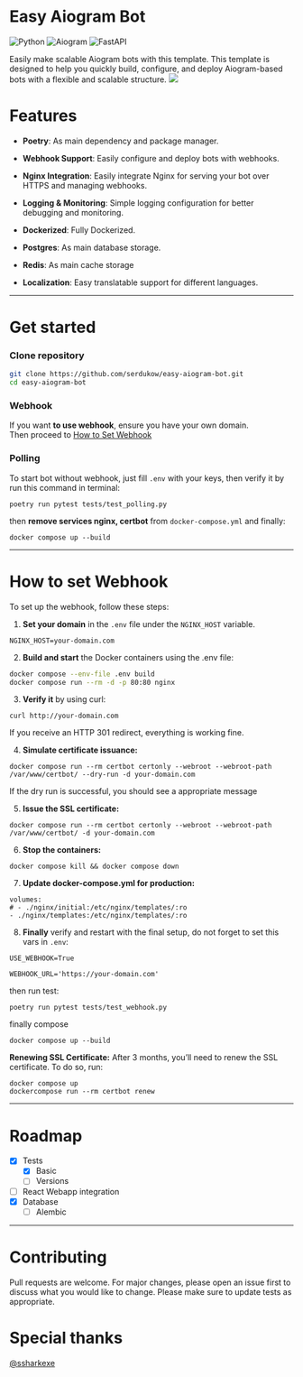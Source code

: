 
Easy Aiogram Bot
==============
![Python](https://img.shields.io/badge/python-3.12.3-yellow)
![Aiogram](https://img.shields.io/badge/Aiogram-3.17.0-blue)
![FastAPI](https://img.shields.io/badge/FastAPI-0.115.6-red)

Easily make scalable Aiogram bots with this template. This template is designed to help you quickly build, configure, and deploy Aiogram-based bots with a flexible and scalable structure.
![](https://i.imgur.com/waxVImv.png)

Features
==============


- **Poetry**: As main dependency and package manager.


- **Webhook Support**: Easily configure and deploy bots with webhooks.


- **Nginx Integration**: Easily integrate Nginx for serving your bot over HTTPS and managing webhooks.


- **Logging & Monitoring**: Simple logging configuration for better debugging and monitoring.


- **Dockerized**: Fully Dockerized.


- **Postgres**: As main database storage.


- **Redis**: As main cache storage


- **Localization**: Easy translatable support for different languages.
----------------------

Get started
==============

### Clone repository

```bash
git clone https://github.com/serdukow/easy-aiogram-bot.git
cd easy-aiogram-bot
```
### Webhook
If you want **to use webhook**, ensure you have your own domain.  
Then proceed to [How to Set Webhook](#how-to-set-webhook) 
### Polling
To start bot without webhook, just fill `.env` with your keys, then verify it by run this command in terminal:
```
poetry run pytest tests/test_polling.py
```
then **remove services nginx, certbot** from `docker-compose.yml` and finally:
```
docker compose up --build
```
----------------------
How to set Webhook
==============

To set up the webhook, follow these steps:

1. **Set your domain** in the `.env` file under the `NGINX_HOST` variable.
```
NGINX_HOST=your-domain.com
```
2. **Build and start** the Docker containers using the .env file:
```bash
docker compose --env-file .env build
docker compose run --rm -d -p 80:80 nginx
```

3. **Verify it** by using curl:
```
curl http://your-domain.com
```
If you receive an HTTP 301 redirect, everything is working fine.

4. **Simulate certificate issuance:**

```
docker compose run --rm certbot certonly --webroot --webroot-path /var/www/certbot/ --dry-run -d your-domain.com
```
If the dry run is successful, you should see a appropriate message

5. **Issue the SSL certificate:**

```
docker compose run --rm certbot certonly --webroot --webroot-path /var/www/certbot/ -d your-domain.com
```

6. **Stop the containers:**

```
docker compose kill && docker compose down
```

7. **Update docker-compose.yml for production:**

```
volumes:
# - ./nginx/initial:/etc/nginx/templates/:ro
- ./nginx/templates:/etc/nginx/templates/:ro
  ```

8. **Finally** verify  and restart with the final setup, do not forget to set this vars in `.env`:
```
USE_WEBHOOK=True
``` 
```
WEBHOOK_URL='https://your-domain.com'
```
then run test:
```
poetry run pytest tests/test_webhook.py
```
finally compose
```
docker compose up --build
```

**Renewing SSL Certificate:**
After 3 months, you’ll need to renew the SSL certificate. To do so, run:
```
docker compose up
dockercompose run --rm certbot renew
```
----------------------
Roadmap
==============

- [x] Tests
  - [x] Basic
  - [ ] Versions
- [ ] React Webapp integration
- [x] Database
  - [ ] Alembic 
----------------------
Contributing
==============

Pull requests are welcome. For major changes, please open an issue first to discuss what you would like to change.
Please make sure to update tests as appropriate.

# Special thanks
[@ssharkexe](https://github.com/ssharkexe)




